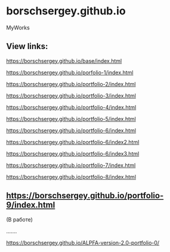 ﻿# borschsergey.github.io
MyWorks

View links:
--------
https://borschsergey.github.io/base/index.html

https://borschsergey.github.io/porfolio-1/index.html

https://borschsergey.github.io/portfolio-2/index.html

https://borschsergey.github.io/portfolio-3/index.html

https://borschsergey.github.io/portfolio-4/index.html

https://borschsergey.github.io/portfolio-5/index.html

https://borschsergey.github.io/portfolio-6/index.html

https://borschsergey.github.io/portfolio-6/index2.html

https://borschsergey.github.io/portfolio-6/index3.html

https://borschsergey.github.io/portfolio-7/index.html

https://borschsergey.github.io/portfolio-8/index.html

https://borschsergey.github.io/portfolio-9/index.html
------------------------------------------------------------------------------------------------------------------------------------------------------------------------------------------------------------------------

(В работе)

.......

https://borschsergey.github.io/ALPFA-version-2.0-portfolio-0/
